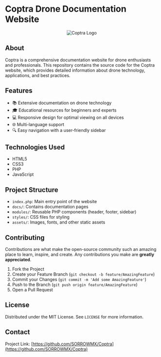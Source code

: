 # Coptra Drone Documentation Website

<p align="center">
  <img src="https://ltdfoto.ru/images/2024/10/22/photo_2024-10-22_00-29-01.jpg" alt="Coptra Logo"/>
</p>

## About

Coptra is a comprehensive documentation website for drone enthusiasts and professionals. This repository contains the source code for the Coptra website, which provides detailed information about drone technology, applications, and best practices.

## Features

- 📚 Extensive documentation on drone technology
- 🎓 Educational resources for beginners and experts
- 💻 Responsive design for optimal viewing on all devices
- 🌐 Multi-language support
- 🔍 Easy navigation with a user-friendly sidebar

## Technologies Used

- HTML5
- CSS3
- PHP
- JavaScript

## Project Structure

- `index.php`: Main entry point of the website
- `docs/`: Contains documentation pages
- `modules/`: Reusable PHP components (header, footer, sidebar)
- `styles/`: CSS files for styling
- `assets/`: Images, fonts, and other static assets

## Contributing

Contributions are what make the open-source community such an amazing place to learn, inspire, and create. Any contributions you make are **greatly appreciated**.

1. Fork the Project
2. Create your Feature Branch (`git checkout -b feature/AmazingFeature`)
3. Commit your Changes (`git commit -m 'Add some AmazingFeature'`)
4. Push to the Branch (`git push origin feature/AmazingFeature`)
5. Open a Pull Request

## License

Distributed under the MIT License. See `LICENSE` for more information.

## Contact

Project Link: [https://github.com/SORROWMX/Coptra](https://github.com/SORROWMX/Coptra)
